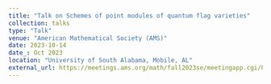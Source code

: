 ```yaml
---
title: "Talk on Schemes of point modules of quantum flag varieties"
collection: talks
type: "Talk"
venue: "American Mathematical Society (AMS)"
date: 2023-10-14
date_: Oct 2023
location: "University of South Alabama, Mobile, AL"
external_url: https://meetings.ams.org/math/fall2023se/meetingapp.cgi/Paper/27575
---
```


<!-- [More information here](https://meetings.ams.org/math/jmm2025/meetingapp.cgi/Paper/44357) -->
